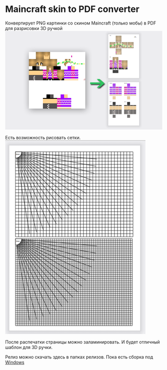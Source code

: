 # Maincraft skin to PDF converter
Конвертирует PNG картинки со скином Maincraft (только мобы) в PDF для разрисовки 3D ручкой \
![image](./images/png2pdf.png)


Есть возможность рисовать сетки. \
![image](./images/grids.png)

После распечатки страницы можно заламинировать. И будет отличный шаблон для 3D ручки. 

Релиз можно скачать здесь в папках релизов.
Пока есть сборка под [Windows](/vhangout/mainskin/releases/tag/untagged-f4d243e756dc3b7e6fe6) 